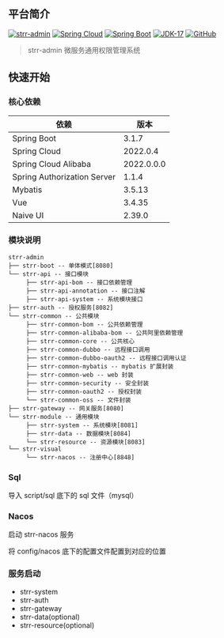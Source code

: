 ## 平台简介

[![strr-admin](https://img.shields.io/badge/strr_admin-1.0-success.svg)](https://github.com/strr0/strr-admin)
[![Spring Cloud](https://img.shields.io/badge/Spring%20Cloud-2022-blue.svg)]()
[![Spring Boot](https://img.shields.io/badge/Spring%20Boot-3.1-blue.svg)]()
[![JDK-17](https://img.shields.io/badge/JDK-17-green.svg)]()
[![GitHub](https://img.shields.io/github/stars/strr0/strr-admin.svg?style=social&label=Stars)](https://github.com/strr0/strr-admin)

> strr-admin 微服务通用权限管理系统

## 快速开始

### 核心依赖

| 依赖                          | 版本         |
|-----------------------------|------------|
| Spring Boot                 | 3.1.7      |
| Spring Cloud                | 2022.0.4   |
| Spring Cloud Alibaba        | 2022.0.0.0 |
| Spring Authorization Server | 1.1.4      |
| Mybatis                     | 3.5.13     |
| Vue                         | 3.4.35     |
| Naive UI                    | 2.39.0     |

### 模块说明

```
strr-admin
├── strr-boot -- 单体模式[8080]
└── strr-api -- 接口模块
     ├── strr-api-bom -- 接口依赖管理
     ├── strr-api-annotation -- 接口注解
     ├── strr-api-system -- 系统模块接口
├── strr-auth -- 授权服务[8082]
└── strr-common -- 公共模块
     ├── strr-common-bom -- 公共依赖管理
     ├── strr-common-alibaba-bom -- 公共阿里依赖管理
     ├── strr-common-core -- 公共核心
     ├── strr-common-dubbo -- 远程接口调用
     ├── strr-common-dubbo-oauth2 -- 远程接口调用认证
     ├── strr-common-mybatis -- mybatis 扩展封装
     ├── strr-common-web -- web 封装
     ├── strr-common-security -- 安全封装
     ├── strr-common-oauth2 -- 授权封装
     └── strr-common-oss -- 文件封装
├── strr-gateway -- 网关服务[8080]
└── strr-module -- 通用模块
     ├── strr-system -- 系统模块[8081]
     ├── strr-data -- 数据模块[8084]
     └── strr-resource -- 资源模块[8083]
└── strr-visual
     └── strr-nacos -- 注册中心[8848]
```

### Sql

导入 script/sql 底下的 sql 文件（mysql）

### Nacos

启动 strr-nacos 服务

将 config/nacos 底下的配置文件配置到对应的位置

### 服务启动

- strr-system
- strr-auth
- strr-gateway
- strr-data(optional)
- strr-resource(optional)